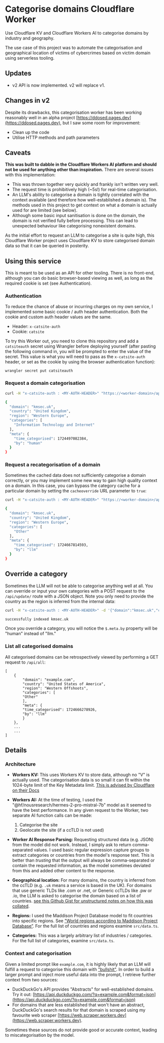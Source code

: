 # Categorise domains Cloudflare Worker

Use Cloudflare KV and Cloudflare Workers AI to categorise domains by industry and geography.

The use case of this project was to automate the categorisation and geographical location of victims of cybercrimes based on victim domain using serverless tooling.

## Updates

* v2 API is now implemented. v2 will replace v1.

## Changes in v2

Despite its drawbacks, this categorisation worker has been working reasonably well in an alpha project [https://ddosed.pages.dev](https://ddosed.pages.dev), but I saw some room for improvement:

* Clean up the code
* Utilise HTTP methods and path parameters

## Caveats

**This was built to dabble in the Cloudflare Workers AI platform and should not be used for anything other than inspiration.** There are several issues with this implementation:

* This was thrown together very quickly and frankly isn't written very well.
* The request time is prohibitively high (~5s!) for real-time categorisation.
* An LLM's ability to categorise a domain is tightly correlated with the context available (and therefore how well-established a domain is). The methods used in this project to get context on what a domain is actually used for are limited (see below).
* Although some basic input sanitisation is done on the domain, the domain is not verified fully before processing. This can lead to unexpected behaviour like categorising nonexistent domains.

As the initial effort to request an LLM to categorise a site is quite high, this Cloudflare Worker project uses Cloudflare KV to store categorised domain data so that it can be queried in posterity.

## Using this service

This is meant to be used as an API for other tooling. There is no front-end, although you can do basic browser-based viewing as well, as long as the required cookie is set (see Authentication).

### Authentication

To reduce the chance of abuse or incurring charges on my own service, I implemented some basic cookie / auth header authentication. Both the cookie and custom auth header values are the same.

* Header: `x-catsite-auth`
* Cookie: `catsite`

 To try this Worker out, you need to clone this repository and add a `catsiteauth` secret using Wrangler before deploying yourself (after pasting the following command in, you will be prompted to enter the value of the secret. This value is what you will need to pass as the `x-catsite-auth` header, or set as the cookie by using the browser authentication function):

```
wrangler secret put catsiteauth
```

### Request a domain categorisation

```bash
curl -H "x-catsite-auth : <MY-AUTH-HEADER>" "https://<worker-domain>/api/?domain=kmsec.uk"

{
  "domain": "kmsec.uk",
  "country": "United Kingdom",
  "region": "Western Europe",
  "categories": [
    "Information Technology and Internet"
  ],
  "meta": {
    "time_categorised": 1724497082384,
    "by": "human"
  }
}

```

### Request a recategorisation of a domain

Sometimes the cached data does not sufficiently categorise a domain correctly, or you may implement some new way to gain high quality context on a domain. In this case, you can bypass the category cache for a particular domain by setting the `cacheoverride` URL parameter to `true`:

```bash
curl -H "x-catsite-auth : <MY-AUTH-HEADER>" "https://<worker-domain>/api/?domain=kmsec.uk&cacheoverride=true"

{
  "domain": "kmsec.uk",
  "country": "United Kingdom",
  "region": "Western Europe",
  "categories": [
    "Other"
  ],
  "meta": {
    "time_categorised": 1724667814593,
    "by": "llm"
  }
}

```

## Override a category

Sometimes the LLM will not be able to categorise anything well at all. You can override or input your own categories with a POST request to the `/api/update/` route with a JSON object. Note you only need to provide the country as the region is inferred from the internal data:

```bash
curl -H "x-catsite-auth : <MY-AUTH-HEADER>" -d '{"domain":"kmsec.uk","country":"United Kingdom","categories":["Information Technology and Internet"]}' 'https://<worker-domain>/api/update'

successfully indexed kmsec.uk
```

Once you override a category, you will notice the `$.meta.by` property will be "human" instead of "llm."

### List all categorised domains

All categorised domains can be retrospectively viewed by performing a GET request to `/api/all`:

```
[
    {
        "domain": "example.com",
        "country": "United States of America",
        "region": "Western Offshoots",
        "categories": [
        "Other"
        ],
        "meta": {
        "time_categorised": 1724666278926,
        "by": "llm"
        }
    },
    ...
    ...
]
```

## Details

### Architecture

* **Workers KV:** This uses Workers KV to store data, although no "V" is actually used. The categorisation data is so small it can fit within the 1024-byte limit of the Key Metadata limit. [This is advised by Cloudflare on their Docs](https://developers.cloudflare.com/kv/api/list-keys/)
* **Workers AI:** At the time of testing, I used the "@hf/nousresearch/hermes-2-pro-mistral-7b" model as it seemed to have the best performance. In any given request to the Worker, two separate AI function calls can be made:
    
    1. Categorise the site
    2. Geolocate the site (if a ccTLD is not used)

* **Worker AI Response Parsing:** Requesting structured data (e.g. JSON) from the model did not work. Instead, I simply ask to return comma-separated values. I used basic regular expression capture groups to extract categories or countries from the model's response text. This is better than *trusting* that the output will always be comma-separated or contain the requested information, as the model sometimes deviated from this and added other content to the response.

* **Geographical location:** For many domains, the country is inferred from the ccTLD (e.g. `.uk` means a service is based in the UK). For domains that use generic TLDs like .com or .net, or Generic ccTLDs like .pw or .io, the LLM is asked to categorise the domain based on a list of countries. [see this Github Gist for unstructured notes on how this was collated](https://gist.github.com/kmsec-uk/25eccf50619e3de95abb642965734dbe).
* **Regions:** I used the Maddison Project Database model to fit countries into specific regions. See ["World regions according to Maddison Project Database”](https://ourworldindata.org/grapher/world-regions-according-to-maddison-project-database). For the full list of countries and regions examine `src/data.ts`.
* **Categories:** This was a largely arbitrary list of industries / categories. For the full list of categories, examine `src/data.ts`.

### Context and categorisation

Given a limited prompt like `example.com`, it is highly likely that an LLM will fulfill a request to categorise this domain with ["bullshit"](https://www.psypost.org/scholars-ai-isnt-hallucinating-its-bullshitting/). In order to build a larger prompt and inject more useful data into the prompt, I retrieve further context from two sources:

* DuckDuckGo's API provides "Abstracts" for well-established domains. Try it out: [https://api.duckduckgo.com/?q=example.com&format=json](https://api.duckduckgo.com/?q=example.com&format=json)
* For domains that are less established that won't have an abstract, DuckDuckGo's search results for that domain is scraped using my favourite web scraper [https://web.scraper.workers.dev](https://web.scraper.workers.dev).

Sometimes these sources do not provide good or accurate context, leading to miscategorisation by the model.